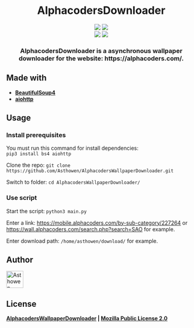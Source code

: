 <h1 align="center">
  AlphacodersDownloader
</h1>
<p align="center">
    <img src="https://ForTheBadge.com/images/badges/made-with-python.svg">
    <img src="https://forthebadge.com/images/badges/uses-git.svg">
    <br>
    <img src="https://img.shields.io/github/license/Asthowen/AlphacodersWallpaperDownloader?style=for-the-badge">
    <img src="https://img.shields.io/github/stars/Asthowen/AlphacodersWallpaperDownloader?style=for-the-badge">
</p>
<h3 align="center">
    <strong>AlphacodersDownloader is a asynchronous wallpaper downloader for the website: https://alphacoders.com/.</strong>
</h3>

## Made with
* [**BeautifulSoup4**](https://pypi.org/project/bs4/)
* [**aiohttp**](https://pypi.org/project/aiohttp/)

## Usage
### Install prerequisites
You must run this command for install dependencies: 
<br>
`pip3 install bs4 aiohttp`

Clone the repo: `git clone https://github.com/Asthowen/AlphacodersWallpaperDownloader.git`

Switch to folder: `cd AlphacodersWallpaperDownloader/`

### Use script

Start the script: `python3 main.py`

Enter a link: https://mobile.alphacoders.com/by-sub-category/227264 or https://wall.alphacoders.com/search.php?search=SAO for example.

Enter download path: `/home/asthowen/download/` for example.

## Author
[<img width="45" src="https://avatars3.githubusercontent.com/u/59535754?s=400&u=48aecdd175dd2dd8867ae063f1973b64d298220b&v=4" alt="Asthowen">](https://github.com/Asthowen)

## License
**[AlphacodersWallpaperDownloader](https://github.com/Asthowen/AlphacodersWallpaperDownloader) | [Mozilla Public License 2.0](https://github.com/Asthowen/AlphacodersWallpaperDownloader/blob/main/LICENSE)**